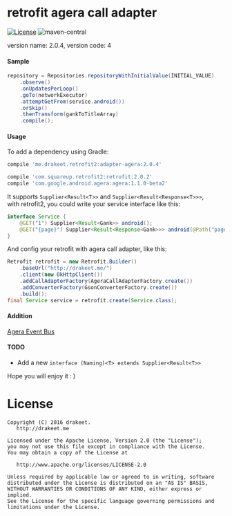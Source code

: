 # retrofit agera call adapter

[![License](https://img.shields.io/badge/license-Apache%202.0-blue.svg)](https://github.com/drakeet/retrofit-agera-call-adapter/blob/master/LICENSE)
![maven-central](https://img.shields.io/maven-central/v/me.drakeet.retrofit2/adapter-agera.svg) 

version name: 2.0.4, version code: 4

#### Sample

```java
repository = Repositories.repositoryWithInitialValue(INITIAL_VALUE)
    .observe()
    .onUpdatesPerLoop()
    .goTo(networkExecutor)
    .attemptGetFrom(service.android())
    .orSkip()
    .thenTransform(gankToTitleArray)
    .compile();
```

#### Usage

To add a dependency using Gradle:

```groovy
compile 'me.drakeet.retrofit2:adapter-agera:2.0.4'

compile 'com.squareup.retrofit2:retrofit:2.0.2'
compile 'com.google.android.agera:agera:1.1.0-beta2'
```

It supports `Supplier<Result<T>>` and `Supplier<Result<Response<T>>>`,  
with retrofit2, you could write your service interface like this:

```java
interface Service {
    @GET("1") Supplier<Result<Gank>> android();
    @GET("{page}") Supplier<Result<Response<Gank>>> android(@Path("page") int page);
}
```

And config your retrofit with agera call adapter, like this:  

```java
Retrofit retrofit = new Retrofit.Builder()
    .baseUrl("http://drakeet.me/")
    .client(new OkHttpClient())
    .addCallAdapterFactory(AgeraCallAdapterFactory.create())
    .addConverterFactory(GsonConverterFactory.create())
    .build();
final Service service = retrofit.create(Service.class);
```

#### Addition

[Agera Event Bus](https://github.com/drakeet/agera-event-bus)

#### TODO

- Add a new `interface (Naming)<T> extends Supplier<Result<T>>`

Hope you will enjoy it : )

License
=======

    Copyright (C) 2016 drakeet.
       http://drakeet.me
       
    Licensed under the Apache License, Version 2.0 (the "License");
    you may not use this file except in compliance with the License.
    You may obtain a copy of the License at

       http://www.apache.org/licenses/LICENSE-2.0

    Unless required by applicable law or agreed to in writing, software
    distributed under the License is distributed on an "AS IS" BASIS,
    WITHOUT WARRANTIES OR CONDITIONS OF ANY KIND, either express or implied.
    See the License for the specific language governing permissions and
    limitations under the License.
    

 [1]: https://github.com/drakeet/retrofit-agera-call-adapter